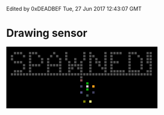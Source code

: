 Edited by 0xDEADBEF
Tue, 27 Jun 2017 12:43:07 GMT

# Drawing sensor

![before](assets/[4]Drawingsensor-a751e.png)
